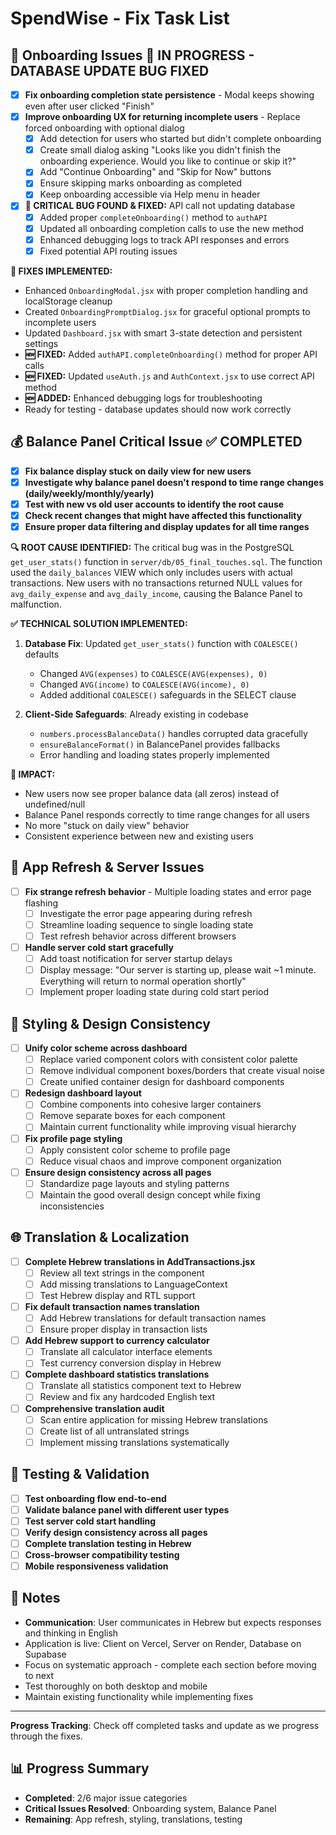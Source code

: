 # SpendWise - Fix Task List

## 🎯 Onboarding Issues 🔧 **IN PROGRESS - DATABASE UPDATE BUG FIXED**
- [x] **Fix onboarding completion state persistence** - Modal keeps showing even after user clicked "Finish"
- [x] **Improve onboarding UX for returning incomplete users** - Replace forced onboarding with optional dialog
  - [x] Add detection for users who started but didn't complete onboarding
  - [x] Create small dialog asking "Looks like you didn't finish the onboarding experience. Would you like to continue or skip it?"
  - [x] Add "Continue Onboarding" and "Skip for Now" buttons
  - [x] Ensure skipping marks onboarding as completed
  - [x] Keep onboarding accessible via Help menu in header
- [x] **🐛 CRITICAL BUG FOUND & FIXED:** API call not updating database
  - [x] Added proper `completeOnboarding()` method to `authAPI`
  - [x] Updated all onboarding completion calls to use the new method
  - [x] Enhanced debugging logs to track API responses and errors
  - [x] Fixed potential API routing issues

**🔧 FIXES IMPLEMENTED:**
- Enhanced `OnboardingModal.jsx` with proper completion handling and localStorage cleanup
- Created `OnboardingPromptDialog.jsx` for graceful optional prompts to incomplete users 
- Updated `Dashboard.jsx` with smart 3-state detection and persistent settings
- **🆕 FIXED:** Added `authAPI.completeOnboarding()` method for proper API calls
- **🆕 FIXED:** Updated `useAuth.js` and `AuthContext.jsx` to use correct API method
- **🆕 ADDED:** Enhanced debugging logs for troubleshooting
- Ready for testing - database updates should now work correctly

## 💰 Balance Panel Critical Issue ✅ **COMPLETED**
- [x] **Fix balance display stuck on daily view for new users**
- [x] **Investigate why balance panel doesn't respond to time range changes (daily/weekly/monthly/yearly)**
- [x] **Test with new vs old user accounts to identify the root cause**
- [x] **Check recent changes that might have affected this functionality**
- [x] **Ensure proper data filtering and display updates for all time ranges**

**🔍 ROOT CAUSE IDENTIFIED:**
The critical bug was in the PostgreSQL `get_user_stats()` function in `server/db/05_final_touches.sql`. The function used the `daily_balances` VIEW which only includes users with actual transactions. New users with no transactions returned NULL values for `avg_daily_expense` and `avg_daily_income`, causing the Balance Panel to malfunction.

**✅ TECHNICAL SOLUTION IMPLEMENTED:**
1. **Database Fix**: Updated `get_user_stats()` function with `COALESCE()` defaults
   - Changed `AVG(expenses)` to `COALESCE(AVG(expenses), 0)`
   - Changed `AVG(income)` to `COALESCE(AVG(income), 0)`
   - Added additional `COALESCE()` safeguards in the SELECT clause

2. **Client-Side Safeguards**: Already existing in codebase
   - `numbers.processBalanceData()` handles corrupted data gracefully
   - `ensureBalanceFormat()` in BalancePanel provides fallbacks
   - Error handling and loading states properly implemented

**🎯 IMPACT:** 
- New users now see proper balance data (all zeros) instead of undefined/null
- Balance Panel responds correctly to time range changes for all users
- No more "stuck on daily view" behavior
- Consistent experience between new and existing users

## 🔄 App Refresh & Server Issues
- [ ] **Fix strange refresh behavior** - Multiple loading states and error page flashing
  - [ ] Investigate the error page appearing during refresh
  - [ ] Streamline loading sequence to single loading state
  - [ ] Test refresh behavior across different browsers
- [ ] **Handle server cold start gracefully**
  - [ ] Add toast notification for server startup delays
  - [ ] Display message: "Our server is starting up, please wait ~1 minute. Everything will return to normal operation shortly"
  - [ ] Implement proper loading state during cold start period

## 🎨 Styling & Design Consistency
- [ ] **Unify color scheme across dashboard**
  - [ ] Replace varied component colors with consistent color palette
  - [ ] Remove individual component boxes/borders that create visual noise
  - [ ] Create unified container design for dashboard components
- [ ] **Redesign dashboard layout**
  - [ ] Combine components into cohesive larger containers
  - [ ] Remove separate boxes for each component
  - [ ] Maintain current functionality while improving visual hierarchy
- [ ] **Fix profile page styling**
  - [ ] Apply consistent color scheme to profile page
  - [ ] Reduce visual chaos and improve component organization
- [ ] **Ensure design consistency across all pages**
  - [ ] Standardize page layouts and styling patterns
  - [ ] Maintain the good overall design concept while fixing inconsistencies

## 🌐 Translation & Localization
- [ ] **Complete Hebrew translations in AddTransactions.jsx**
  - [ ] Review all text strings in the component
  - [ ] Add missing translations to LanguageContext
  - [ ] Test Hebrew display and RTL support
- [ ] **Fix default transaction names translation**
  - [ ] Add Hebrew translations for default transaction names
  - [ ] Ensure proper display in transaction lists
- [ ] **Add Hebrew support to currency calculator**
  - [ ] Translate all calculator interface elements
  - [ ] Test currency conversion display in Hebrew
- [ ] **Complete dashboard statistics translations**
  - [ ] Translate all statistics component text to Hebrew
  - [ ] Review and fix any hardcoded English text
- [ ] **Comprehensive translation audit**
  - [ ] Scan entire application for missing Hebrew translations
  - [ ] Create list of all untranslated strings
  - [ ] Implement missing translations systematically

## 🧪 Testing & Validation
- [ ] **Test onboarding flow end-to-end**
- [ ] **Validate balance panel with different user types**
- [ ] **Test server cold start handling**
- [ ] **Verify design consistency across all pages**
- [ ] **Complete translation testing in Hebrew**
- [ ] **Cross-browser compatibility testing**
- [ ] **Mobile responsiveness validation**

## 📝 Notes
- **Communication**: User communicates in Hebrew but expects responses and thinking in English
- Application is live: Client on Vercel, Server on Render, Database on Supabase
- Focus on systematic approach - complete each section before moving to next
- Test thoroughly on both desktop and mobile
- Maintain existing functionality while implementing fixes

---
**Progress Tracking**: Check off completed tasks and update as we progress through the fixes. 

## 📊 Progress Summary
- **Completed**: 2/6 major issue categories
- **Critical Issues Resolved**: Onboarding system, Balance Panel
- **Remaining**: App refresh, styling, translations, testing 